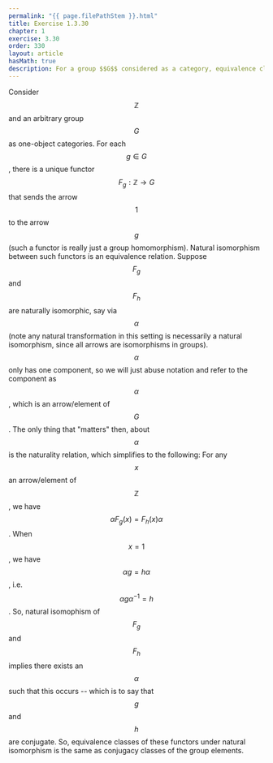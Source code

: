 ```yaml
---
permalink: "{{ page.filePathStem }}.html"
title: Exercise 1.3.30
chapter: 1
exercise: 3.30
order: 330
layout: article
hasMath: true
description: For a group $$G$$ considered as a category, equivalence classes of functors $$\mathbb{Z} \rightarrow G$$ under natural isomorphism correspond to conjugacy classes of elements of $$G$$
---
```



Consider $$\mathbb{Z}$$ and an arbitrary group $$G$$ as one-object categories.
For each $$g \in G$$, there is a unique functor $$F_g : \mathbb{Z} \rightarrow G$$ that sends the arrow $$1$$ to the arrow $$g$$ (such a functor is really just a group homomorphism).
Natural isomorphism between such functors is an equivalence relation.
Suppose $$F_g$$ and $$F_h$$ are naturally isomorphic, say via $$\alpha$$ (note any natural transformation in this setting is necessarily a natural isomorphism, since all arrows are isomorphisms in groups).
$$\alpha$$ only has one component, so we will just abuse notation and refer to the component as $$\alpha$$, which is an arrow/element of $$G$$.
The only thing that "matters" then, about $$\alpha$$ is the naturality relation, which simplifies to the following:
For any $$x$$ an arrow/element of $$\mathbb{Z}$$, we have $$\alpha F_g(x) = F_h(x) \alpha$$.
When $$x=1$$, we have $$\alpha g = h \alpha$$, i.e. $$\alpha g \alpha^{-1} = h$$.
So, natural isomophism of $$F_g$$ and $$F_h$$ implies there exists an $$\alpha$$ such that this occurs -- which is to say that $$g$$ and $$h$$ are conjugate.
So, equivalence classes of these functors under natural isomorphism is the same as conjugacy classes of the group elements.
